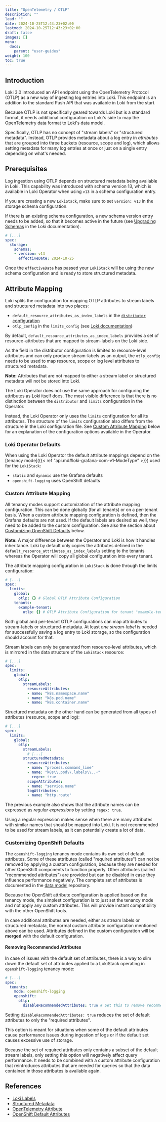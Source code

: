 ```yaml
---
title: "OpenTelemetry / OTLP"
description: ""
lead: ""
date: 2024-10-25T12:43:23+02:00
lastmod: 2024-10-25T12:43:23+02:00
draft: false
images: []
menu:
  docs:
    parent: "user-guides"
weight: 100
toc: true
---
```


## Introduction

Loki 3.0 introduced an API endpoint using the OpenTelemetry Protocol (OTLP) as a new way of ingesting log entries into Loki. This endpoint is an addition to the standard Push API that was available in Loki from the start.

Because OTLP is not specifically geared towards Loki but is a standard format, it needs additional configuration on Loki's side to map the OpenTelemetry data format to Loki's data model.

Specifically, OTLP has no concept of "stream labels" or "structured metadata". Instead, OTLP provides metadata about a log entry in _attributes_ that are grouped into three buckets (resource, scope and log), which allows setting metadata for many log entries at once or just on a single entry depending on what's needed.

## Prerequisites

Log ingestion using OTLP depends on structured metadata being available in Loki. This capability was introduced with schema version 13, which is available in Loki Operator when using `v13` in a schema configuration entry.

If you are creating a new `LokiStack`, make sure to set `version: v13` in the storage schema configuration.

If there is an existing schema configuration, a new schema version entry needs to be added, so that it becomes active in the future (see [Upgrading Schemas](loki-upgrading-schemas) in the Loki documentation).

```yaml
# [...]
spec:
  storage:
    schemas:
    - version: v13
      effectiveDate: 2024-10-25
```

Once the `effectiveDate` has passed your `LokiStack` will be using the new schema configuration and is ready to store structured metadata.

## Attribute Mapping

Loki splits the configuration for mapping OTLP attributes to stream labels and structured metadata into two places:

- `default_resource_attributes_as_index_labels` in the [`distributor` configuration](loki-docs-distributor-config)
- `otlp_config` in the `limits_config` (see [Loki documentation](loki-docs-limits-config))

By default, `default_resource_attributes_as_index_labels` provides a set of resource-attributes that are mapped to stream-labels on the Loki side.

As the field in the distributor configuration is limited to resource-level attributes and can only produce stream-labels as an output, the `otlp_config` needs to be used to map resource, scope or log level attributes to structured metadata.

**Note:** Attributes that are not mapped to either a stream label or structured metadata will not be stored into Loki.

The Loki Operator does not use the same approach for configuring the attributes as Loki itself does. The most visible difference is that there is no distinction between the `distributor` and `limits` configuration in the Operator.

Instead, the Loki Operator only uses the `limits` configuration for all its attributes. The structure of the `limits` configuration also differs from the structure in the Loki configuration file. See [Custom Attribute Mapping](#custom-attribute-mapping) below for an explanation of the configuration options available in the Operator.

### Loki Operator Defaults

When using the Loki Operator the default attribute mappings depend on the [tenancy mode]({{< ref "api.md#loki-grafana-com-v1-ModeType" >}}) used for the `LokiStack`:

- `static` and `dynamic` use the Grafana defaults
- `openshift-logging` uses OpenShift defaults

### Custom Attribute Mapping

All tenancy modes support customization of the attribute mapping configuration. This can be done globally (for all tenants) or on a per-tenant basis. When a custom attribute mapping configuration is defined, then the Grafana defaults are not used. If the default labels are desired as well, they need to be added to the custom configuration. See also the section about [Customizing OpenShift Defaults](#customizing-openshift-defaults) below.

**Note:** A major difference between the Operator and Loki is how it handles inheritance. Loki by default only copies the attributes defined in the `default_resource_attributes_as_index_labels` setting to the tenants whereas the Operator will copy all global configuration into every tenant.

The attribute mapping configuration in `LokiStack` is done through the limits configuration:

```yaml
# [...]
spec:
  limits:
    global:
      otlp: {} # Global OTLP Attribute Configuration
    tenants:
      example-tenant:
        otlp: {} # OTLP Attribute Configuration for tenant "example-tenant"
```

Both global and per-tenant OTLP configurations can map attributes to stream-labels or structured-metadata. At least _one stream-label_ is needed for successfully saving a log entry to Loki storage, so the configuration should account for that.

Stream labels can only be generated from resource-level attributes, which is mirrored in the data structure of the `LokiStack` resource:

```yaml
# [...]
spec:
  limits:
    global:
      otlp:
        streamLabels:
          resourceAttributes:
          - name: "k8s.namespace.name"
          - name: "k8s.pod.name"
          - name: "k8s.container.name"
```

Structured metadata on the other hand can be generated from all types of attributes (resource, scope and log):

```yaml
# [...]
spec:
  limits:
    global:
      otlp:
        streamLabels:
          # [...]
        structuredMetadata:
          resourceAttributes:
          - name: "process.command_line"
          - name: "k8s\\.pod\\.labels\\..+"
            regex: true
          scopeAttributes:
          - name: "service.name"
          logAttributes:
          - name: "http.route"
```

The previous example also shows that the attribute names can be expressed as _regular expressions_ by setting `regex: true`.

Using a regular expression makes sense when there are many attributes with similar names that should be mapped into Loki. It is not recommended to be used for stream labels, as it can potentially create a lot of data.

### Customizing OpenShift Defaults

The `openshift-logging` tenancy mode contains its own set of default attributes. Some of these attributes (called "required attributes") can not be removed by applying a custom configuration, because they are needed for other OpenShift components to function properly. Other attributes (called "recommended attributes") are provided but can be disabled in case they influence performance negatively. The complete set of attributes is documented in the [data model](rhobs-data-model) repository.

Because the OpenShift attribute configuration is applied based on the tenancy mode, the simplest configuration is to just set the tenancy mode and not apply any custom attributes. This will provide instant compatibility with the other OpenShift tools.

In case additional attributes are needed, either as stream labels or structured metadata, the normal custom attribute configuration mentioned above can be used. Attributes defined in the custom configuration will be **merged** with the default configuration.

#### Removing Recommended Attributes

In case of issues with the default set of attributes, there is a way to slim down the default set of attributes applied to a LokiStack operating in `openshift-logging` tenancy mode:

```yaml
# [...]
spec:
  tenants:
    mode: openshift-logging
    openshift:
      otlp:
        disableRecommendedAttributes: true # Set this to remove recommended attributes
```

Setting `disableRecommendedAttributes: true` reduces the set of default attributes to only the "required attributes".

This option is meant for situations when some of the default attributes cause performance issues during ingestion of logs or if the default set causes excessive use of storage.

Because the set of required attributes only contains a subset of the default stream labels, only setting this option will negatively affect query performance. It needs to be combined with a custom attribute configuration that reintroduces attributes that are needed for queries so that the data contained in those attributes is available again.

## References

- [Loki Labels](loki-labels)
- [Structured Metadata](loki-structured-metadata)
- [OpenTelemetry Attribute](otel-attributes)
- [OpenShift Default Attributes](rhobs-data-model)

[loki-docs-distributor-config]: https://grafana.com/docs/loki/latest/configure/#distributor
[loki-docs-limits-config]: https://grafana.com/docs/loki/latest/configure/#limits_config
[loki-labels]: https://grafana.com/docs/loki/latest/get-started/labels/
[loki-structured-metadata]: https://grafana.com/docs/loki/latest/get-started/labels/structured-metadata/
[loki-upgrading-schemas]: https://grafana.com/docs/loki/latest/configure/storage/#upgrading-schemas
[otel-attributes]: https://opentelemetry.io/docs/specs/otel/common/#attribute
[rhobs-data-model]: https://github.com/rhobs/observability-data-model/blob/main/cluster-logging.md#attributes
